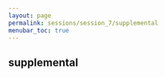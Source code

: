 ```yaml
---
layout: page
permalink: sessions/session_7/supplemental
menubar_toc: true
---
```



## supplemental

